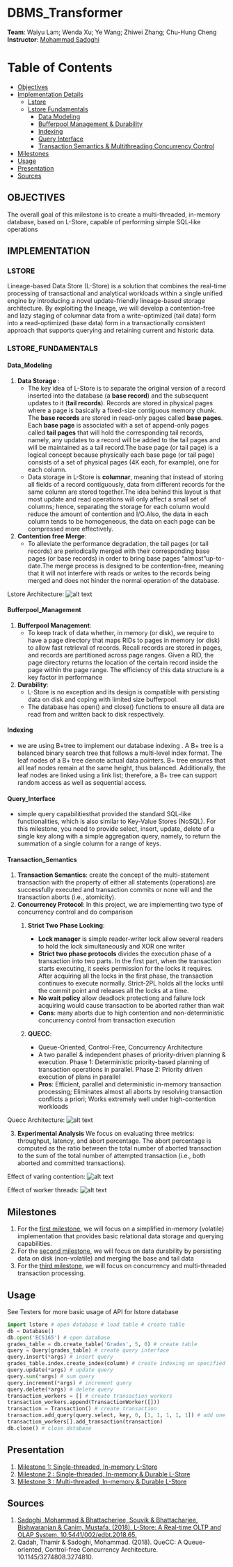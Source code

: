 # DBMS_Transformer
**Team**: Waiyu Lam; Wenda Xu; Ye Wang; Zhiwei Zhang; Chu-Hung Cheng   
**Instructor**: [Mohammad Sadoghi](https://expolab.org/)

# Table of Contents 

- [Objectives](#OBJECTIVES)
- [Implementation Details](#IMPLEMENTATION)
  * [Lstore](#LSTORE)
  * [Lstore Fundamentals](#LSTORE_FUNDAMENTALS)
    + [Data Modeling](#Data_Modeling)
    + [Bufferpool Management & Durability](#Bufferpool_Management)
    + [Indexing](#Indexing)
    + [Query Interface](#Query_Interface)
    + [Transaction Semantics & Multithreading Concurrency Control](#Transaction_Semantics)
- [Milestones](#Milestones)
- [Usage](#Usage)
- [Presentation](#Presentation)
- [Sources](#Sources)

## OBJECTIVES  
The overall goal of this milestone is to create a multi-threaded, in-memory
database, based on L-Store, capable of performing simple SQL-like operations    

## IMPLEMENTATION
### LSTORE 
Lineage-based Data Store (L-Store) is a solution that combines the real-time
processing of transactional and analytical workloads within a single unified
engine by introducing a novel update-friendly lineage-based storage
architecture. By exploiting the lineage, we will develop a contention-free and
lazy staging of columnar data from a write-optimized (tail data) form into a
read-optimized (base data) form in a transactionally consistent approach that
supports querying and retaining current and historic data.

### LSTORE_FUNDAMENTALS 
#### Data_Modeling 
1. **Data Storage** : 
   - The key idea of L-Store is to separate the original version of a record
     inserted into the database (a **base record**) and the subsequent updates
     to it (**tail records**). Records are stored in physical pages where a page
     is basically a fixed-size contiguous memory chunk. The **base records** are
     stored in read-only pages called **base pages**. Each **base page** is
     associated with a set of append-only pages called **tail pages** that will
     hold the corresponding tail records, namely, any updates to a record will
     be added to the tail pages and will be maintained as a tail record.The base
     page (or tail page) is a logical concept because physically each base page
     (or tail page) consists of a set of physical pages (4K each, for example),
     one for each column.
   - Data storage in L-Store is **columnar**, meaning that instead of storing
     all fields of a record contiguously, data from different records for the
     same column are stored together.The idea behind this layout is that most
     update and read operations will only affect a small set of columns; hence,
     separating the storage for each column would reduce the amount of
     contention and I/O.Also, the data in each column tends to be homogeneous,
     the data on each page can be compressed more effectively. 
2. **Contention free Merge**: 
   - To alleviate the performance degradation, the tail pages (or tail records)
     are periodically merged with their corresponding base pages (or base
     records) in order to bring base pages “almost”up-to-date.The merge process
     is designed to be contention-free, meaning that it will not interfere with
     reads or writes to the records being merged and does not hinder the normal
     operation of the database.

Lstore Architecture: ![alt
text](https://github.com/waiyulam/Transformer_DBMS/blob/master/Visual/Lstore_architecture.png
"Lstore Architecture")

#### Bufferpool_Management
1. **Bufferpool Management**: 
   - To keep track of data whether, in memory (or disk), we require to have a
     page directory that maps RIDs to pages in memory (or disk) to allow fast
     retrieval of records. Recall records are stored in pages, and records are
     partitioned across page ranges. Given a RID, the page directory returns the
     location of the certain record inside the page within the page range. The
     efficiency of this data structure is a key factor in performance
2. **Durability**:
   - L-Store is no exception and its design is compatible with persisting data
     on disk and coping with limited size bufferpool.
   - The database has open() and close() functions to ensure all data are read
     from and written back to disk respectively.

#### Indexing 
   - we are using B+tree to implement our database indexing . A B+ tree is a
     balanced binary search tree that follows a multi-level index format. The
     leaf nodes of a B+ tree denote actual data pointers. B+ tree ensures that
     all leaf nodes remain at the same height, thus balanced. Additionally, the
     leaf nodes are linked using a link list; therefore, a B+ tree can support
     random access as well as sequential access.

#### Query_Interface
   - simple query capabilitiesthat provided the standard SQL-like
     functionalities, which is also similar to Key-Value Stores (NoSQL). For
     this milestone, you need to provide select, insert, update, delete of a
     single key along with a simple aggregation query, namely, to return the
     summation of a single column for a range of keys.

#### Transaction_Semantics
   1. **Transaction Semantics**: create the concept of the multi-statement
      transaction with the property of either all statements (operations) are
      successfully executed and transaction commits or none will and the
      transaction aborts (i.e., atomicity). 
   2. **Concurrency Protocol**: In this project, we are implementing two type of
      concurrency control and do comparison
      1. **Strict Two Phase Locking**: 
         - **Lock manager** is simple reader-writer lock allow several readers to hold
         the lock simultaneously and XOR one writer 
         - **Strict two phase protocols** divides the execution phase of a transaction
         into two parts. In the first part, when the transaction starts executing,
         it seeks permission for the locks it requires. After acquiring all the
         locks in the first phase, the transaction continues to execute normally.
         Strict-2PL holds all the locks until the commit point and releases all the
         locks at a time.
         - **No wait policy** allow deadlock protectiong and failure lock acquiring
         would cause transaction to be aborted rather than wait
         - **Cons**: many aborts due to high contention and non-deterministic
         concurrency control from transaction execution

      2. **QUECC**:
         - Queue-Oriented, Control-Free, Concurrency Architecture
         - A two parallel & independent phases of priority-driven planning &
         execution. Phase 1: Deterministic priority-based planning of transaction
         operations in parallel. Phase 2: Priority driven execution of plans in
         parallel
         - **Pros**: Efficient, parallel and deterministic in-memory transaction
         processing; Eliminates almost all aborts by resolving transaction conflicts
         a priori; Works extremely well under high-contention workloads

Quecc Architecture: ![alt
text](https://github.com/waiyulam/Transformer_DBMS/blob/master/Visual/Quecc_architecture.png
"Quecc Architecture")

   3. **Experimental Analysis** 
      We focus on evaluating three metrics: throughput, latency, and abort
      percentage. The abort percentage is computed as the ratio between the total
      number of aborted transaction to the sum of the total number of attempted
      transaction (i.e., both aborted and committed transactions).   
      
   Effect of varing contention: ![alt
      text](https://github.com/waiyulam/Transformer_DBMS/blob/master/Visual/Varying_Contention.png
      "Effect of varing contention")

   Effect of worker threads: ![alt
   text](https://github.com/waiyulam/Transformer_DBMS/blob/master/Visual/Varying_Worker_threads.png
   "Effect of worker threads")

## Milestones
1. For the [first
   milestone](https://expolab.org/ecs165a-winter2020/milestones/Milestone1.pdf),
   we will focus on a simplified in-memory (volatile) implementation that
   provides basic relational data storage and querying capabilities. 
2. For the [second
   milestone](https://expolab.org/ecs165a-winter2020/milestones/Milestone2.pdf),
   we will focus on data durability by persisting data on disk (non-volatile)
   and merging the base and tail data
3. For the [third
   milestone](https://expolab.org/ecs165a-winter2020/milestones/Milestone3.pdf),
   we will focus on concurrency and multi-threaded transaction processing.

## Usage 
See Testers for more basic usage of API for lstore database

```python     
import lstore # open database # load table # create table 
db = Database()
db.open('ECS165') # open database 
grades_table = db.create_table('Grades', 5, 0) # create table 
query = Query(grades_table) # create query interface 
query.insert(*args) # insert query 
grades_table.index.create_index(column) # create indexing on specified column
query.update(*args) # update query 
query.sum(*args) # sum query 
query.increment(*args) # increment query 
query.delete(*args) # delete query 
transaction_workers = [] # create transaction workers 
transaction_workers.append(TransactionWorker([]))
transaction = Transaction() # create transaction 
transaction.add_query(query.select, key, 0, [1, 1, 1, 1, 1]) # add one query operation
transaction_workers[].add_transaction(transaction)
db.close() # close database 
```

## Presentation 
1. [Milestone 1: Single-threaded, In-memory
   L-Store](https://drive.google.com/open?id=1sBGjw7HLsv2Hcuy7kA9Z3uK_3b8soYnCuUd_p84hVPQ)
2. [Milestone 2 : Single-threaded, In-memory & Durable
   L-Store](https://drive.google.com/open?id=1faFBJ7XC9DWvd8-cljDpxTuciCkxt9LnNHNbiPlib2A)
3. [Milestone 3 : Multi-threaded, In-memory & Durable
   L-Store](https://drive.google.com/open?id=1zYeYk9-AYiOHw--W7h7ANNJQe0KjU_Lhd13TAmS3h68)

## Sources  
1. [Sadoghi, Mohammad & Bhattacherjee, Souvik & Bhattacharjee, Bishwaranjan &
   Canim, Mustafa. (2018). L-Store: A Real-time OLTP and OLAP System.
   10.5441/002/edbt.2018.65.](https://github.com/waiyulam/Lstore-Transformer/blob/master/l-store.pdf) 
2. Qadah, Thamir & Sadoghi, Mohammad. (2018). QueCC: A Queue-oriented,
   Control-free Concurrency Architecture. 10.1145/3274808.3274810. 
